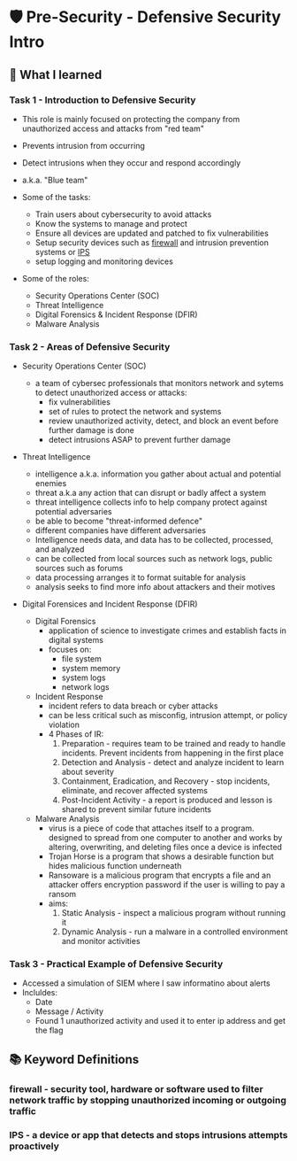 # 🛡️ Pre-Security - Defensive Security Intro

## 🧠 What I learned

### Task 1 - Introduction to Defensive Security
- This role is mainly focused on protecting the company from unauthorized access and attacks from "red team"
- Prevents intrusion from occurring
- Detect intrusions when they occur and respond accordingly
- a.k.a. "Blue team"
- Some of the tasks:
  - Train users about cybersecurity to avoid attacks
  - Know the systems to manage and protect
  - Ensure all devices are updated and patched to fix vulnerabilities
  - Setup security devices such as [firewall](#firewall-definition) and intrusion prevention systems or [IPS](#ips)
  - setup logging and monitoring devices

- Some of the roles:
  - Security Operations Center (SOC)
  - Threat Intelligence
  - Digital Forensics & Incident Response (DFIR)
  - Malware Analysis


### Task 2 - Areas of Defensive Security
- Security Operations Center (SOC)
  - a team of cybersec professionals that monitors network and sytems to detect unauthorized access or attacks:
    - fix vulnerabilities
    - set of rules to protect the network and systems
    - review unauthorized activity, detect, and block an event before further damage is done
    - detect intrusions ASAP to prevent further damage

- Threat Intelligence
  - intelligence a.k.a. information you gather about actual and potential enemies
  - threat a.k.a any action that can disrupt or badly affect a system
  - threat intelligence collects info to help company protect against potential adversaries
  - be able to become "threat-informed defence"
  - different companies have different adversaries
  - Intelligence needs data, and data has to be collected, processed, and analyzed
  - can be collected from local sources such as network logs, public sources such as forums
  - data processing arranges it to format suitable for analysis
  - analysis seeks to find more info about attackers and their motives

- Digital Forensices and Incident Response (DFIR)
  - Digital Forensics
    - application of science to investigate crimes and establish facts in digital systems
    - focuses on:
      - file system
      - system memory
      - system logs
      - network logs
  - Incident Response
    - incident refers to data breach or cyber attacks
    - can be less critical such as misconfig, intrusion attempt, or policy violation
    - 4 Phases of IR:
      1. Preparation - requires team to be trained and ready to handle incidents. Prevent incidents from happening in the first place
      2. Detection and Analysis - detect and analyze incident to learn about severity
      3. Containment, Eradication, and Recovery - stop incidents, eliminate, and recover affected systems
      4. Post-Incident Activity - a report is produced and lesson is shared to prevent similar future incidents
  - Malware Analysis
    - virus is a piece of code that attaches itself to a program. designed to spread from one computer to another and works by altering, overwriting, and deleting files once a device is infected
    - Trojan Horse is a program that shows a desirable function but hides malicious function underneath
    - Ransoware is a malicious program that encrypts a file and an attacker offers encryption password if the user is willing to pay a ransom
    - aims:
      1. Static Analysis - inspect a malicious program without running it
      2. Dynamic Analysis - run a malware in a controlled environment and monitor activities

### Task 3 - Practical Example of Defensive Security
- Accessed a simulation of SIEM where I saw informatino about alerts
- Incluldes:
  - Date
  - Message / Activity
  - Found 1 unauthorized activity and used it to enter ip address and get the flag


## 📚 Keyword Definitions
### firewall - security tool, hardware or software used to filter network traffic by stopping unauthorized incoming or outgoing traffic
<a name="firewall"></a>

### IPS - a device or app that detects and stops intrusions attempts proactively
<a name="ips"></a>